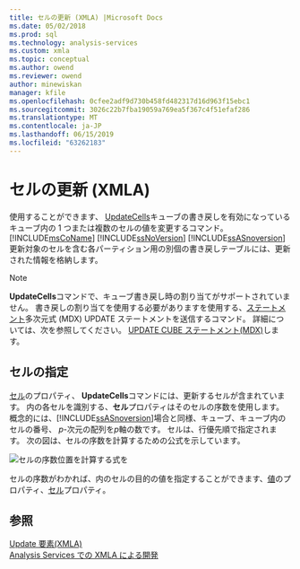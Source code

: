 ```yaml
---
title: セルの更新 (XMLA) |Microsoft Docs
ms.date: 05/02/2018
ms.prod: sql
ms.technology: analysis-services
ms.custom: xmla
ms.topic: conceptual
ms.author: owend
ms.reviewer: owend
author: minewiskan
manager: kfile
ms.openlocfilehash: 0cfee2adf9d730b458fd482317d16d963f15ebc1
ms.sourcegitcommit: 3026c22b7fba19059a769ea5f367c4f51efaf286
ms.translationtype: MT
ms.contentlocale: ja-JP
ms.lasthandoff: 06/15/2019
ms.locfileid: "63262183"
---
```

# <a name="updating-cells-xmla"></a>セルの更新 (XMLA)
  使用することができます、 [UpdateCells](https://docs.microsoft.com/bi-reference/xmla/xml-elements-commands/updatecells-element-xmla)キューブの書き戻しを有効になっているキューブ内の 1 つまたは複数のセルの値を変更するコマンド。 [!INCLUDE[msCoName](../../includes/msconame-md.md)] [!INCLUDE[ssNoVersion](../../includes/ssnoversion-md.md)] [!INCLUDE[ssASnoversion](../../includes/ssasnoversion-md.md)] 更新対象のセルを含む各パーティション用の別個の書き戻しテーブルには、更新された情報を格納します。  
  
> [!NOTE]  
>  **UpdateCells**コマンドで、キューブ書き戻し時の割り当てがサポートされていません。 書き戻しの割り当てを使用する必要がありますを使用する、[ステートメント](https://docs.microsoft.com/bi-reference/xmla/xml-elements-commands/statement-element-xmla)多次元式 (MDX) UPDATE ステートメントを送信するコマンド。 詳細については、次を参照してください。 [UPDATE CUBE ステートメント&#40;MDX&#41;](../../mdx/mdx-data-manipulation-update-cube.md)します。  
  
## <a name="specifying-cells"></a>セルの指定  
 [セル](https://docs.microsoft.com/bi-reference/xmla/xml-elements-properties/cell-element-xmla)のプロパティ、 **UpdateCells**コマンドには、更新するセルが含まれています。 内の各セルを識別する、**セル**プロパティはそのセルの序数を使用します。 概念的には、[!INCLUDE[ssASnoversion](../../includes/ssasnoversion-md.md)]場合と同様、キューブ、キューブ内のセルの番号、 *p*-次元の配列を*p*軸の数です。 セルは、行優先順で指定されます。 次の図は、セルの序数を計算するための公式を示しています。  
  
 ![セルの序数位置を計算する式を](../../analysis-services/multidimensional-models-scripting-language-assl-xmla/media/cellordinalformula.gif "セルの序数位置を計算する式")  
  
 セルの序数がわかれば、内のセルの目的の値を指定することができます、[値](https://docs.microsoft.com/bi-reference/xmla/xml-elements-properties/value-element-xmla)のプロパティ、[セル](https://docs.microsoft.com/bi-reference/xmla/xml-elements-properties/cell-element-xmla)プロパティ。  
  
## <a name="see-also"></a>参照  
 [Update 要素&#40;XMLA&#41;](https://docs.microsoft.com/bi-reference/xmla/xml-elements-commands/update-element-xmla)   
 [Analysis Services での XMLA による開発](../../analysis-services/multidimensional-models-scripting-language-assl-xmla/developing-with-xmla-in-analysis-services.md)  
  
  
